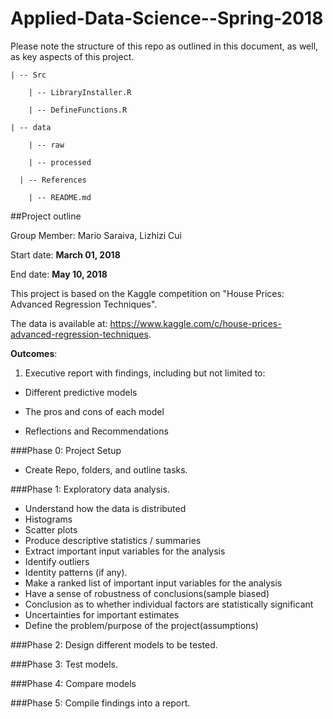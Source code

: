 # Applied-Data-Science--Spring-2018

Please note the structure of this repo as outlined in this document, as well, as key aspects of this project.

	| -- Src 

		| -- LibraryInstaller.R
	
		| -- DefineFunctions.R 

	| -- data 

		| -- raw 
	
		| -- processed
			      
	  | -- References  
  
		| -- README.md


##Project outline

Group Member: Mario Saraiva, Lizhizi Cui

Start date: __March 01, 2018__

End date: __May 10, 2018__

This project is based on the Kaggle competition on "House Prices: Advanced Regression Techniques".
  
The data is available at: https://www.kaggle.com/c/house-prices-advanced-regression-techniques.

__Outcomes__: 

1. Executive report with findings, including but not limited to:

* Different predictive models

* The pros and cons of each model

* Reflections and Recommendations


###Phase 0: Project Setup
* Create Repo, folders, and outline tasks.

###Phase 1: Exploratory data analysis.
* Understand how the data is distributed
* Histograms
* Scatter plots
* Produce descriptive statistics / summaries
* Extract important input variables for the analysis
* Identify outliers
* Identity patterns (if any).
* Make a ranked list of important input variables for the analysis
* Have a sense of robustness of conclusions(sample biased)
* Conclusion as to whether individual factors are statistically significant
* Uncertainties for important estimates 
* Define the problem/purpose of the project(assumptions)

###Phase 2: Design different models to be tested.

###Phase 3: Test models.

###Phase 4: Compare models

###Phase 5: Compile findings into a report.

